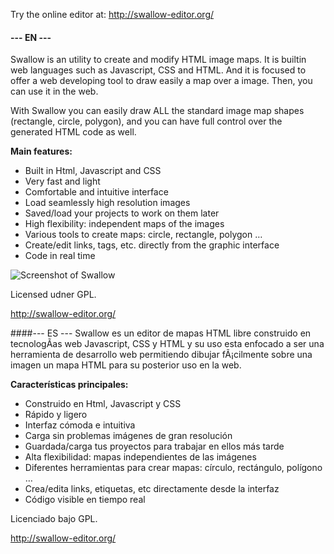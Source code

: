 
Try the online editor at: http://swallow-editor.org/
 
#### --- EN ---
Swallow is an utility to create and modify HTML image maps. It is builtin web languages such as 
Javascript, CSS and HTML. And it is focused to offer a web developing tool to draw easily a map 
over a image. Then, you can use it in the web.

With Swallow you can easily draw ALL the standard image map shapes (rectangle, circle, polygon), 
and you can have full control over the generated HTML code as well.

**Main features:**

   * Built in Html, Javascript and CSS
   * Very fast and light
   * Comfortable and intuitive interface
   * Load seamlessly high resolution images
   * Saved/load your projects to work on them later
   * High flexibility: independent maps of the images
   * Various tools to create maps: circle, rectangle, polygon …
   * Create/edit links, tags, etc. directly from the graphic interface
   * Code in real time
   
  ![Screenshot of Swallow](http://swallow-editor.org/en/img/cap2.png)

Licensed udner GPL.

http://swallow-editor.org/

####--- ES ---
Swallow es un editor de mapas HTML libre construido en tecnologÃ­as web Javascript, CSS y HTML 
y su uso esta enfocado a ser una herramienta de desarrollo web permitiendo dibujar fÃ¡cilmente 
sobre una imagen un mapa HTML para su posterior uso en la web.

**Características principales:**

   * Construido en Html, Javascript y CSS
   * Rápido y ligero
   * Interfaz cómoda e intuitiva
   * Carga sin problemas imágenes de gran resolución
   * Guardada/carga tus proyectos para trabajar en ellos más tarde
   * Alta flexibilidad: mapas independientes de las imágenes
   * Diferentes herramientas para crear mapas: círculo, rectángulo, polígono …
   * Crea/edita links, etiquetas, etc directamente desde la interfaz
   * Código visible en tiempo real


Licenciado bajo GPL.

http://swallow-editor.org/
